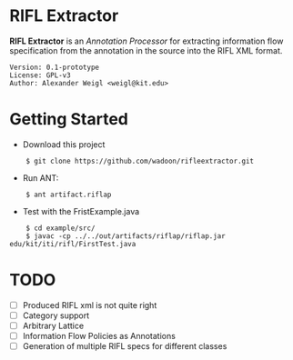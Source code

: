 RIFL Extractor
==============

**RIFL Extractor** is an *Annotation Processor* for extracting information flow specification from the annotation in the source
 into the RIFL XML format. 
 
    Version: 0.1-prototype
    License: GPL-v3
    Author: Alexander Weigl <weigl@kit.edu>
 
 
Getting Started
===============

* Download this project

```    
    $ git clone https://github.com/wadoon/rifleextractor.git
```
   
* Run ANT:

```    
    $ ant artifact.riflap
```         
* Test with the FristExample.java

```    
    $ cd example/src/
    $ javac -cp ../../out/artifacts/riflap/riflap.jar edu/kit/iti/rifl/FirstTest.java
```    

TODO 
====

* [ ] Produced RIFL xml is not quite right
* [ ] Category support
* [ ] Arbitrary Lattice
* [ ] Information Flow Policies as Annotations
* [ ] Generation of multiple RIFL specs for different classes
